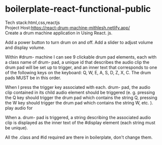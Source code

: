 # boilerplate-react-functional-public
Tech stack:html,css,reactjs                                                                                                                                              
Project Host:https://react-drum-machine-mithlesh.netlify.app/                                                                                                            
Create a drum machine application in Using React. js.

Add a power button to turn drum on and off.
Add a slider to adjust volume and display volume.

Within #drum- machine I can see 9 clickable drum pad elements, each with a class
name of drum- pad, a unique id that describes the audio clip the drum pad will be set
up to trigger, and an inner text that corresponds to one of the following keys on the keyboard: Q, W, E, A, S, D, Z, X, C. The drum pads MUST be in this order.

When I press the trigger key associated with each. drum- pad, the audio clip contained in its child audio element should be triggered (e. g. pressing the Q key should trigger the drum pad which contains the string Q, pressing the W key should trigger the drum pad which contains the string W, etc. ).
play audio for

When a. drum- pad is triggered, a string describing the associated audio clip is displayed as the inner text of the #display element (each string must be unique).

All the .class and #id required are there in boilerplate, don't change them.

